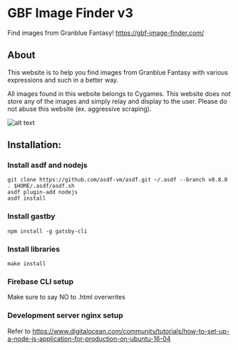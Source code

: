 # GBF Image Finder v3

Find images from Granblue Fantasy!
https://gbf-image-finder.com/

## About
This website is to help you find images from Granblue Fantasy with various expressions and such in a better way.

All images found in this website belongs to Cygames. This website does not store any of the images and simply relay and display to the user. Please do not abuse this website (ex. aggressive scraping).

![alt text](http://game-a.granbluefantasy.jp/assets/img/sp/quest/scene/character/body/3040120000_laugh.png)

## Installation:
### Install asdf and nodejs
```
git clone https://github.com/asdf-vm/asdf.git ~/.asdf --branch v0.8.0
. $HOME/.asdf/asdf.sh
asdf plugin-add nodejs
asdf install
```

### Install gastby
```
npm install -g gatsby-cli
```

### Install libraries
```
make install
```

### Firebase CLI setup
Make sure to say NO to .html overwrites

### Development server nginx setup
Refer to https://www.digitalocean.com/community/tutorials/how-to-set-up-a-node-js-application-for-production-on-ubuntu-16-04

